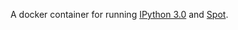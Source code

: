 A docker container for running [IPython 3.0](http://ipython.org/) and [Spot](https://gitlab.lrde.epita.fr/spot/spot).
